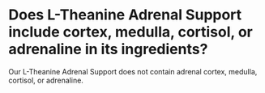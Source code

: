 # Does L-Theanine Adrenal Support include cortex, medulla, cortisol, or adrenaline in its ingredients?

Our L-Theanine Adrenal Support does not contain adrenal cortex, medulla, cortisol, or adrenaline.